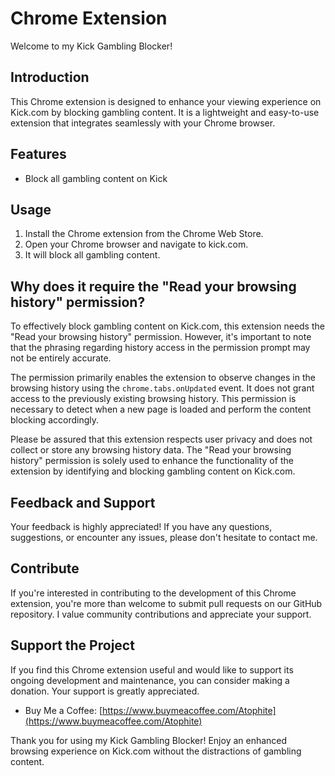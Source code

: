 # Chrome Extension

Welcome to my Kick Gambling Blocker!

## Introduction

This Chrome extension is designed to enhance your viewing experience on Kick.com by blocking gambling content. It is a lightweight and easy-to-use extension that integrates seamlessly with your Chrome browser.

## Features

- Block all gambling content on Kick

## Usage

1. Install the Chrome extension from the Chrome Web Store.
2. Open your Chrome browser and navigate to kick.com.
3. It will block all gambling content.

## Why does it require the "Read your browsing history" permission?

To effectively block gambling content on Kick.com, this extension needs the "Read your browsing history" permission. However, it's important to note that the phrasing regarding history access in the permission prompt may not be entirely accurate.

The permission primarily enables the extension to observe changes in the browsing history using the `chrome.tabs.onUpdated` event. It does not grant access to the previously existing browsing history. This permission is necessary to detect when a new page is loaded and perform the content blocking accordingly.

Please be assured that this extension respects user privacy and does not collect or store any browsing history data. The "Read your browsing history" permission is solely used to enhance the functionality of the extension by identifying and blocking gambling content on Kick.com.

## Feedback and Support

Your feedback is highly appreciated! If you have any questions, suggestions, or encounter any issues, please don't hesitate to contact me.

## Contribute

If you're interested in contributing to the development of this Chrome extension, you're more than welcome to submit pull requests on our GitHub repository. I value community contributions and appreciate your support.

## Support the Project

If you find this Chrome extension useful and would like to support its ongoing development and maintenance, you can consider making a donation. Your support is greatly appreciated.

- Buy Me a Coffee: [https://www.buymeacoffee.com/Atophite](https://www.buymeacoffee.com/Atophite)

Thank you for using my Kick Gambling Blocker! Enjoy an enhanced browsing experience on Kick.com without the distractions of gambling content.
